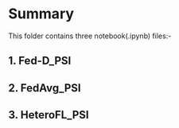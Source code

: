 # Summary
This folder contains three notebook(.ipynb) files:-
## 1. Fed-D_PSI
## 2. FedAvg_PSI
## 3. HeteroFL_PSI
